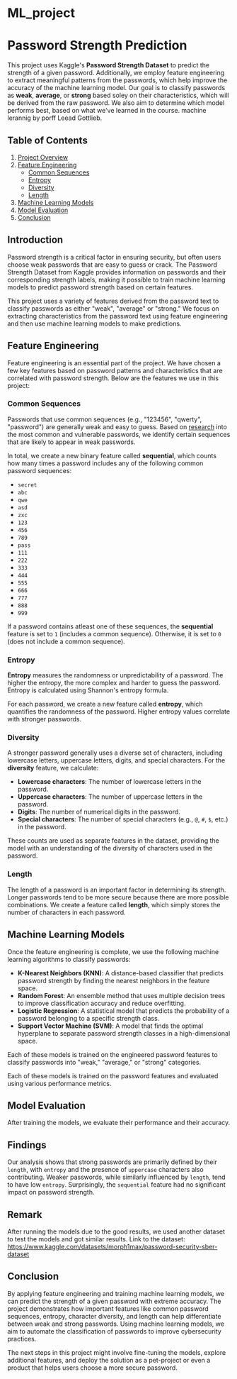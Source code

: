 # ML_project
# Password Strength Prediction

This project uses Kaggle's **Password Strength Dataset** to predict the strength of a given password. Additionally, we employ feature engineering to extract meaningful patterns from the passwords, which help improve the accuracy of the machine learning model. Our goal is to classify passwords as **weak**, **average**, or **strong** based soley on their characteristics, which will be derived from the raw password. We also aim to determine which model performs best, based on what we've learned in the course. machine lerannig  by porff Leead Gottlieb.
## Table of Contents

1. [Project Overview](#project-overview)
2. [Feature Engineering](#feature-engineering)
   - [Common Sequences](#common-sequences)
   - [Entropy](#entropy)
   - [Diversity](#diversity)
   - [Length](#length)
3. [Machine Learning Models](#machine-learning-models)
4. [Model Evaluation](#model-evaluation)
5. [Conclusion](#conclusion)

## Introduction

Password strength is a critical factor in ensuring security, but often users choose weak passwords that are easy to guess or crack. The Password Strength Dataset from Kaggle provides information on passwords and their corresponding strength labels, making it possible to train machine learning models to predict password strength based on certain features.

This project uses a variety of features derived from the password text to classify passwords as either "weak", "average" or "strong." We focus on extracting characteristics from the password text using feature engineering and then use machine learning models to make predictions.

## Feature Engineering

Feature engineering is an essential part of the project. We have chosen a few key features based on password patterns and characteristics that are correlated with password strength. Below are the features we use in this project:

### Common Sequences

Passwords that use common sequences (e.g., "123456", "qwerty", "password") are generally weak and easy to guess. Based on [research](https://www.codemotion.com/magazine/cybersecurity/the-most-common-passwords-of-2024-weve-all-used-them-at-least-oncecybersecurity) into the most common and vulnerable passwords, we identify certain sequences that are likely to appear in weak passwords.

In total, we create a new binary feature called **sequential**, which counts how many times a password includes any of the following common password sequences:

- `secret`
- `abc`
- `qwe`
- `asd`
- `zxc`
- `123`
- `456`
- `789`
- `pass`
- `111`
- `222`
- `333`
- `444`
- `555`
- `666`
- `777`
- `888`
- `999`

If a password contains atleast one of these sequences, the **sequential** feature is set to `1` (includes a common sequence). Otherwise, it is set to `0` (does not include a common sequence). 

### Entropy

**Entropy** measures the randomness or unpredictability of a password. The higher the entropy, the more complex and harder to guess the password. Entropy is calculated using Shannon's entropy formula.

For each password, we create a new feature called **entropy**, which quantifies the randomness of the password. Higher entropy values correlate with stronger passwords.

### Diversity

A stronger password generally uses a diverse set of characters, including lowercase letters, uppercase letters, digits, and special characters. For the **diversity** feature, we calculate:

- **Lowercase characters**: The number of lowercase letters in the password.
- **Uppercase characters**: The number of uppercase letters in the password.
- **Digits**: The number of numerical digits in the password.
- **Special characters**: The number of special characters (e.g., `@`, `#`, `$`, etc.) in the password.

These counts are used as separate features in the dataset, providing the model with an understanding of the diversity of characters used in the password.

### Length

The length of a password is an important factor in determining its strength. Longer passwords tend to be more secure because there are more possible combinations. We create a feature called **length**, which simply stores the number of characters in each password.

## Machine Learning Models

Once the feature engineering is complete, we use the following machine learning algorithms to classify passwords:

- **K-Nearest Neighbors (KNN)**: A distance-based classifier that predicts password strength by finding the nearest neighbors in the feature space.
- **Random Forest**: An ensemble method that uses multiple decision trees to improve classification accuracy and reduce overfitting.
- **Logistic Regression**: A statistical model that predicts the probability of a password belonging to a specific strength class.
- **Support Vector Machine (SVM)**: A model that finds the optimal hyperplane to separate password strength classes in a high-dimensional space.
  
Each of these models is trained on the engineered password features to classify passwords into "weak," "average," or "strong" categories.

Each of these models is trained on the password features and evaluated using various performance metrics.


## Model Evaluation

After training the models, we evaluate their performance and their accuracy.

## Findings

Our analysis shows that strong passwords are primarily defined by their `length`, with `entropy` and the presence of `uppercase` characters also contributing. Weaker passwords, while similarly influenced by `length`, tend to have low `entropy`. Surprisingly, the `sequential` feature had no significant impact on password strength.

## Remark 
After running the models due to the good results, we used another dataset to test the models and got similar results. Link to the dataset: https://www.kaggle.com/datasets/morph1max/password-security-sber-dataset

## Conclusion

By applying feature engineering and training machine learning models, we can predict the strength of a given password with extreme accuracy. The project demonstrates how important features like common password sequences, entropy, character diversity, and length can help differentiate between weak and strong passwords. Using machine learning models, we aim to automate the classification of passwords to improve cybersecurity practices.

The next steps in this project might involve fine-tuning the models, explore additional features, and deploy the solution as a pet-project or even a product that helps users choose a more secure password.
